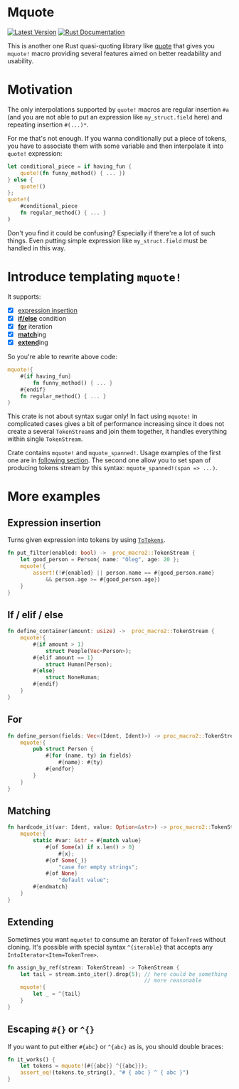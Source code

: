 Mquote
======
[![Latest Version](https://img.shields.io/crates/v/mquote.svg)](https://crates.io/crates/mquote)
[![Rust Documentation](https://img.shields.io/badge/api-rustdoc-blue.svg)](https://docs.rs/mquote/)

This is another one Rust quasi-quoting library like 
[quote][quote-lib] that gives you `mquote!` macro providing
several features aimed on better readability and usability.

[quote-lib]: https://crates.io/crates/quote

# Motivation
The only interpolations supported by `quote!` macros are regular insertion `#a` (and
you are not able to put an expression like `my_struct.field` here) and repeating 
insertion `#(...)*`.

For me that's not enough. If you wanna conditionally put a piece of tokens, you
have to associate them with some variable and then interpolate it into `quote!`
expression:
```rust
let conditional_piece = if having_fun { 
    quote!(fn funny_method() { ... }) 
} else { 
    quote!() 
};
quote!(
    #conditional_piece
    fn regular_method() { ... }
)
```

Don't you find it could be confusing? Especially if there're a lot of such things.
Even putting simple expression like `my_struct.field` must be handled in this way.

# Introduce templating `mquote!`
It supports:
- [x] [expression insertion](#expression-insertion)
- [x] [**if/else**](#if--elif--else) condition
- [x] [**for**](#for) iteration
- [x] [**match**](#matching)ing 
- [x] [**extend**](#extending)ing

So you're able to rewrite above code:
```rust
mquote!{
    #{if having_fun}
        fn funny_method() { ... }
    #{endif}
    fn regular_method() { ... }
}
```

This crate is not about syntax sugar only! In fact using `mquote!` in complicated
cases gives a bit of performance increasing since it does not create a several
`TokenStream`s and join them together, it handles everything within single 
`TokenStream`.

Crate contains `mquote!` and `mquote_spanned!`. Usage examples of the first one
are in [following section](#more-examples). The second one allow you to set
span of producing tokens stream by this syntax: `mquote_spanned!(span => ...)`.

# More examples

## Expression insertion
Turns given expression into tokens by using 
[`ToTokens`](https://docs.rs/quote/0.6.13/quote/trait.ToTokens.html).
```rust
fn put_filter(enabled: bool) ->  proc_macro2::TokenStream {
    let good_person = Person{ name: "Oleg", age: 20 };
    mquote!{
        assert!(!#{enabled} || person.name == #{good_person.name} 
            && person.age >= #{good_person.age})
    } 
}
```

## If / elif / else
```rust
fn define_container(amount: usize) ->  proc_macro2::TokenStream {
    mquote!{
        #{if amount > 1}
            struct People(Vec<Person>);
        #{elif amount == 1}
            struct Human(Person);
        #{else}
            struct NoneHuman;
        #{endif}
    }
}
```

## For
```rust
fn define_person(fields: Vec<(Ident, Ident)>) -> proc_macro2::TokenStream {
    mquote!{
        pub struct Person {
            #{for (name, ty) in fields}
                #{name}: #{ty}
            #{endfor}
        }
    }
}
```

## Matching
```rust
fn hardcode_it(var: Ident, value: Option<&str>) -> proc_macro2::TokenStream {
    mquote!{
        static #var: &str = #{match value}
            #{of Some(x) if x.len() > 0}
                #{x};
            #{of Some(_)}
                "case for empty strings";
            #{of None}
                "default value";
        #{endmatch}
    }
}
```

## Extending
Sometimes you want `mquote!` to consume an iterator of `TokenTree`s
without cloning. It's possible with special syntax `^{iterable}` that accepts
any `IntoIterator<Item=TokenTree>`.

```rust
fn assign_by_ref(stream: TokenStream) -> TokenStream {
    let tail = stream.into_iter().drop(5); // here could be something
                                           // more reasonable
    mquote!{
        let _ = ^{tail}
    }
}
```

## Escaping `#{}` or `^{}`
If you want to put either `#{abc}` or `^{abc}` as is, you should double braces:
```rust
fn it_works() {
    let tokens = mquote!(#{{abc}} ^{{abc}});
    assert_eq!(tokens.to_string(), "# { abc } ^ { abc }")
}
```
